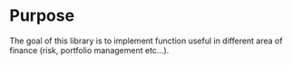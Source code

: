 # Purpose

The goal of this library is to implement function useful in different area of
finance (risk, portfolio management etc...). 